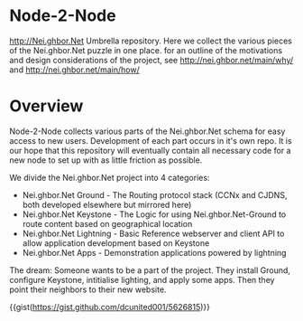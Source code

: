 Node-2-Node
===========

http://Nei.ghbor.Net Umbrella repository. Here we collect the various pieces of the Nei.ghbor.Net puzzle in one place. for an outline of the motivations and design considerations of the project, see http://nei.ghbor.net/main/why/ and http://nei.ghbor.net/main/how/

Overview
========

Node-2-Node collects various parts of the Nei.ghbor.Net schema for easy access to new users. Development of each part occurs in it's own repo. It is our hope that this repository will eventually contain all necessary code for a new node to set up with as little friction as possible. 

We divide the Nei.ghbor.Net project into 4 categories:

* Nei.ghbor.Net Ground - The Routing protocol stack (CCNx and CJDNS, both developed elsewhere but mirrored here)
* Nei.ghbor.Net Keystone - The Logic for using Nei.ghbor.Net-Ground to route content based on geographical location
* Nei.ghbor.Net Lightning - Basic Reference webserver and client API to allow application development based on Keystone
* Nei.ghbor.Net Apps - Demonstration applications powered by lightning

The dream: Someone wants to be a part of the project. They install Ground, configure Keystone, intitialise lighting, and apply some apps. Then they point their neighbors to their new website.

{{gist(https://gist.github.com/dcunited001/5626815)}}
